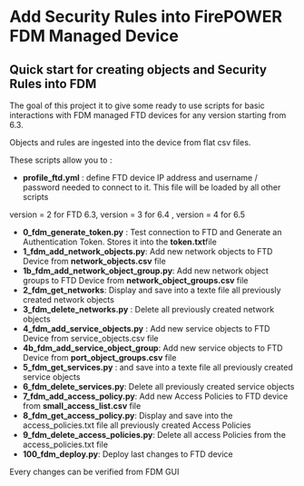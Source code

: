 # Add Security Rules into FirePOWER FDM Managed Device

## Quick start for creating objects and Security Rules into FDM

The goal of this project it to give some ready to use scripts for basic interactions with FDM managed FTD devices for any version starting from 6.3.

Objects and rules are ingested into the device from flat csv files.

These scripts allow you to :

- <b>profile_ftd.yml</b> : define FTD device IP address and username / password needed to connect to it. This file will be loaded by all other scripts

version = 2 for FTD 6.3,  version = 3 for 6.4 , version = 4 for 6.5

- <b>0_fdm_generate_token.py</b> : Test connection to FTD and Generate an Authentication Token. Stores it into the <b>token.txt</b>file
- <b>1_fdm_add_network_objects.py</b>: Add new network objects to FTD Device from <b>network_objects.csv</b> file
- <b>1b_fdm_add_network_object_group.py</b>: Add new network object groups to FTD Device from <b>network_object_groups.csv</b> file
- <b>2_fdm_get_networks</b>: Display and save into a texte file all previously created network objects
- <b>3_fdm_delete_networks.py</b> : Delete all previously created network objects
- <b>4_fdm_add_service_objects.py</b> : Add new service objects to FTD Device from service_objects.csv file
- <b>4b_fdm_add_service_object_group</b>: Add new service objects to FTD Device from <b>port_object_groups.csv</b> file
- <b>5_fdm_get_services.py</b> :  and save into a texte file all previously created service objects
- <b>6_fdm_delete_services.py</b>: Delete all previously created service objects
- <b>7_fdm_add_access_policy.py</b>: Add new Access Policies to FTD device from <b>small_access_list.csv</b> file
- <b>8_fdm_get_access_policy.py</b>: Display and save into the access_policies.txt file all previously created Access Policies
- <b>9_fdm_delete_access_policies.py</b>: Delete all access Policies from the access_policies.txt file
- <b>100_fdm_deploy.py</b>: Deploy last changes to FTD device

Every changes can be verified from FDM GUI